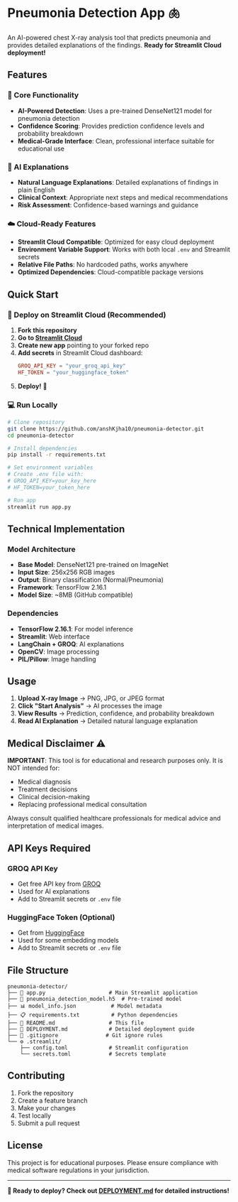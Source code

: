 # Pneumonia Detection App 🫁

An AI-powered chest X-ray analysis tool that predicts pneumonia and provides detailed explanations of the findings. **Ready for Streamlit Cloud deployment!**


## Features

### 🔬 Core Functionality
- **AI-Powered Detection**: Uses a pre-trained DenseNet121 model for pneumonia detection
- **Confidence Scoring**: Provides prediction confidence levels and probability breakdown
- **Medical-Grade Interface**: Clean, professional interface suitable for educational use

### 🤖 AI Explanations
- **Natural Language Explanations**: Detailed explanations of findings in plain English
- **Clinical Context**: Appropriate next steps and medical recommendations
- **Risk Assessment**: Confidence-based warnings and guidance

### ☁️ Cloud-Ready Features
- **Streamlit Cloud Compatible**: Optimized for easy cloud deployment
- **Environment Variable Support**: Works with both local `.env` and Streamlit secrets
- **Relative File Paths**: No hardcoded paths, works anywhere
- **Optimized Dependencies**: Cloud-compatible package versions

## Quick Start

### 🚀 Deploy on Streamlit Cloud (Recommended)

1. **Fork this repository**
2. **Go to [Streamlit Cloud](https://share.streamlit.io)**
3. **Create new app** pointing to your forked repo
4. **Add secrets** in Streamlit Cloud dashboard:
   ```toml
   GROQ_API_KEY = "your_groq_api_key"
   HF_TOKEN = "your_huggingface_token"
   ```
5. **Deploy!** 🎉

### 💻 Run Locally

```bash
# Clone repository
git clone https://github.com/anshKjha10/pneumonia-detector.git
cd pneumonia-detector

# Install dependencies
pip install -r requirements.txt

# Set environment variables
# Create .env file with:
# GROQ_API_KEY=your_key_here
# HF_TOKEN=your_token_here

# Run app
streamlit run app.py
```

## Technical Implementation

### Model Architecture
- **Base Model**: DenseNet121 pre-trained on ImageNet
- **Input Size**: 256x256 RGB images
- **Output**: Binary classification (Normal/Pneumonia)
- **Framework**: TensorFlow 2.16.1
- **Model Size**: ~8MB (GitHub compatible)

### Dependencies
- **TensorFlow 2.16.1**: For model inference
- **Streamlit**: Web interface
- **LangChain + GROQ**: AI explanations
- **OpenCV**: Image processing
- **PIL/Pillow**: Image handling

## Usage

1. **Upload X-ray Image** → PNG, JPG, or JPEG format
2. **Click "Start Analysis"** → AI processes the image
3. **View Results** → Prediction, confidence, and probability breakdown
4. **Read AI Explanation** → Detailed natural language explanation

## Medical Disclaimer ⚠️

**IMPORTANT**: This tool is for educational and research purposes only. It is NOT intended for:
- Medical diagnosis
- Treatment decisions
- Clinical decision-making
- Replacing professional medical consultation

Always consult qualified healthcare professionals for medical advice and interpretation of medical images.

## API Keys Required

### GROQ API Key
- Get free API key from [GROQ](https://console.groq.com)
- Used for AI explanations
- Add to Streamlit secrets or `.env` file

### HuggingFace Token (Optional)
- Get from [HuggingFace](https://huggingface.co/settings/tokens)
- Used for some embedding models
- Add to Streamlit secrets or `.env` file

## File Structure

```
pneumonia-detector/
├── 📄 app.py                    # Main Streamlit application
├── 🧠 pneumonia_detection_model.h5  # Pre-trained model
├── 📊 model_info.json           # Model metadata
├── 📋 requirements.txt          # Python dependencies
├── 📖 README.md                 # This file
├── 🚀 DEPLOYMENT.md             # Detailed deployment guide
├── 🚫 .gitignore               # Git ignore rules
└── ⚙️ .streamlit/
    ├── config.toml             # Streamlit configuration
    └── secrets.toml            # Secrets template
```

## Contributing

1. Fork the repository
2. Create a feature branch
3. Make your changes
4. Test locally
5. Submit a pull request

## License

This project is for educational purposes. Please ensure compliance with medical software regulations in your jurisdiction.

---

**🎯 Ready to deploy? Check out [DEPLOYMENT.md](DEPLOYMENT.md) for detailed instructions!**
